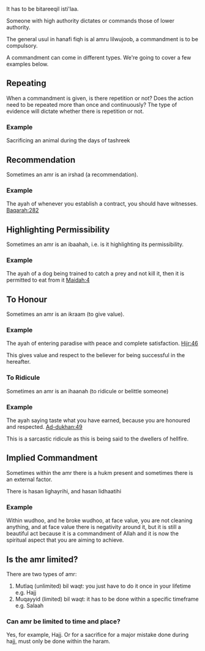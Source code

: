 It has to be bitareeqil isti'laa.

Someone with high authority dictates or commands those of lower authority.

The general usul in hanafi fiqh is al amru lilwujoob, a commandment is to be compulsory.

A commandment can come in different types. We're going to cover a few examples below.

## Repeating
When a commandment is given, is there repetition or not? Does the action need to be repeated more than once and continuously? The type of evidence will dictate whether there is repetition or not.

### Example
Sacrificing an animal during the days of tashreek

## Recommendation 
Sometimes an amr is an irshad (a recommendation).

### Example
The ayah of whenever you establish a contract, you should have witnesses.
[Baqarah:282](https://quran.com/2?startingVerse=282)

## Highlighting Permissibility
Sometimes an amr is an ibaahah, i.e. is it highlighting its permissibility.

### Example
The ayah of a dog being trained to catch a prey and not kill it, then it is permitted to eat from it
[Maidah:4](https://quran.com/5?startingVerse=4)

## To Honour
Sometimes an amr is an ikraam (to give value).

### Example
The ayah of entering paradise with peace and complete satisfaction. 
[Hijr:46](https://quran.com/15?startingVerse=46)

This gives value and respect to the believer for being successful in the hereafter. 

### To Ridicule
Sometimes an amr is an ihaanah (to ridicule or belittle someone)

### Example
The ayah saying taste what you have earned, because you are honoured and respected.
[Ad-dukhan:49](https://quran.com/44?startingVerse=49)

This is a sarcastic ridicule as this is being said to the dwellers of hellfire.

## Implied Commandment
Sometimes within the amr there is a hukm present and sometimes there is an external factor. 

There is hasan lighayrihi, and hasan lidhaatihi

### Example
Within wudhoo, and he broke wudhoo, at face value, you are not cleaning anything, and at face value there is negativity around it, but it is still a beautiful act because it is a commandment of Allah and it is now the spiritual aspect that you are aiming to achieve.

## Is the amr limited?
There are two types of amr:
1. Mutlaq (unlimited) bil waqt: you just have to do it once in your lifetime e.g. Hajj
2. Muqayyid (limited) bil waqt: it has to be done within a specific timeframe e.g. Salaah

### Can amr be limited to time and place? 
Yes, for example, Hajj. Or for a sacrifice for a major mistake done during hajj, must only be done within the haram.

